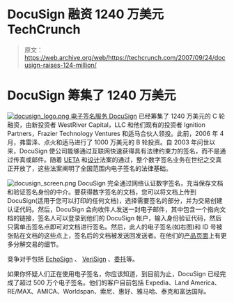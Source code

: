# DocuSign 融资 1240 万美元 TechCrunch

> 原文：<https://web.archive.org/web/https://techcrunch.com/2007/09/24/docusign-raises-124-million/>

# DocuSign 筹集了 1240 万美元

[![docusign_logo.png](img/806a675d53801dc62fc5dbdb42b749c7.png) ](https://web.archive.org/web/20221006193301/http://docusign.com/) [电子签名服务 DocuSign](https://web.archive.org/web/20221006193301/http://crunchbase.com/company/docusign) 已经筹集了 1240 万美元的 C 轮融资，由新投资者 WestRiver Capital，LLC 和他们现有的投资者 Ignition Partners，Frazier Technology Ventures 和适马合伙人领投。此前，2006 年 4 月，弗雷泽、点火和适马进行了 1000 万美元的 B 轮投资。自 2003 年问世以来，DocuSign 使公司能够通过互联网快速获得具有法律约束力的签名，而不是通过传真或邮件。随着 [UETA](https://web.archive.org/web/20221006193301/http://en.wikipedia.org/wiki/Uniform_Electronic_Transactions_Act) 和[设计](https://web.archive.org/web/20221006193301/http://en.wikipedia.org/wiki/Electronic_Signatures_in_Global_and_National_Commerce_Act)法案的通过，整个数字签名业务在世纪之交真正开放了，这些法案阐明了全国范围内电子签名的法律基础。

![docusign_screen.png](img/300639f1ebcc893dfa702a97550f25c1.png) DocuSign 完全通过网络认证数字签名，充当保存文档和验证签名身份的中介。要获得数字签名的文档，您可以将文档上传到 DocuSign(适用于您可以打印的任何文档)，选择需要签名的部分，并为交易创建认证代码。然后，DocuSign 会向收件人发送一封电子邮件，其中包含一个指向文档的链接，签名人可以登录到他们的 DocuSign 帐户，输入身份验证代码，然后只需单击签名点即可对文档进行签名。然后，此人的电子签名(如右图)和 ID 号被张贴在文档的这些点上，签名后的文档被发送回发送者。在他们的[产品页面](https://web.archive.org/web/20221006193301/http://www.docusign.com/what_we_do/product_videos/)上有更多分解交易的细节。

竞争对手包括 [EchoSign](https://web.archive.org/web/20221006193301/http://www.echosign.com/) 、 [VeriSign](https://web.archive.org/web/20221006193301/http://www.verisign.com/) 、[委托](https://web.archive.org/web/20221006193301/http://www.entrust.com/)等。

如果你怀疑人们正在使用电子签名，你应该知道，到目前为止，DocuSign 已经完成了超过 500 万个电子签名。他们的客户目前包括 Expedia、Land America、RE/MAX、AMICA、Worldspan、索尼、惠好、雅马哈、泰克和富达国际。